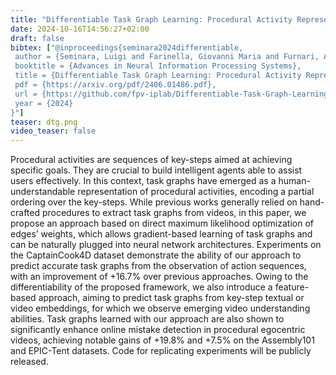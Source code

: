 ```yaml
---
title: "Differentiable Task Graph Learning: Procedural Activity Representation and Online Mistake Detection from Egocentric Videos"
date: 2024-10-16T14:56:27+02:00
draft: false
bibtex: ["@inproceedings{seminara2024differentiable,
 author = {Seminara, Luigi and Farinella, Giovanni Maria and Furnari, Antonino},
 booktitle = {Advances in Neural Information Processing Systems},
 title = {Differentiable Task Graph Learning: Procedural Activity Representation and Online Mistake Detection from Egocentric Videos},
 pdf = {https://arxiv.org/pdf/2406.01486.pdf},
 url = {https://github.com/fpv-iplab/Differentiable-Task-Graph-Learning},
 year = {2024}
}"]
teaser: dtg.png
video_teaser: false
---
```


Procedural activities are sequences of key-steps aimed at achieving specific goals.
They are crucial to build intelligent agents able to assist users effectively. In this
context, task graphs have emerged as a human-understandable representation of
procedural activities, encoding a partial ordering over the key-steps. While previous
works generally relied on hand-crafted procedures to extract task graphs from
videos, in this paper, we propose an approach based on direct maximum likelihood
optimization of edges’ weights, which allows gradient-based learning of task graphs
and can be naturally plugged into neural network architectures. Experiments on the
CaptainCook4D dataset demonstrate the ability of our approach to predict accurate
task graphs from the observation of action sequences, with an improvement of
+16.7% over previous approaches. Owing to the differentiability of the proposed
framework, we also introduce a feature-based approach, aiming to predict task
graphs from key-step textual or video embeddings, for which we observe emerging
video understanding abilities. Task graphs learned with our approach are also
shown to significantly enhance online mistake detection in procedural egocentric
videos, achieving notable gains of +19.8% and +7.5% on the Assembly101 and
EPIC-Tent datasets. Code for replicating experiments will be publicly released.